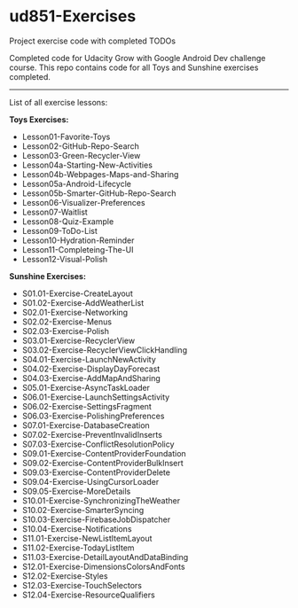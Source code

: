 # ud851-Exercises

Project exercise code with completed TODOs

Completed code for Udacity Grow with Google Android Dev challenge course. This repo contains code for all Toys and Sunshine exercises completed.

---------------

List of all exercise lessons:

**Toys Exercises:**
* Lesson01-Favorite-Toys 
* Lesson02-GitHub-Repo-Search
* Lesson03-Green-Recycler-View
* Lesson04a-Starting-New-Activities
* Lesson04b-Webpages-Maps-and-Sharing
* Lesson05a-Android-Lifecycle
* Lesson05b-Smarter-GitHub-Repo-Search
* Lesson06-Visualizer-Preferences
* Lesson07-Waitlist
* Lesson08-Quiz-Example
* Lesson09-ToDo-List
* Lesson10-Hydration-Reminder
* Lesson11-Completeing-The-UI
* Lesson12-Visual-Polish

**Sunshine Exercises:**
* S01.01-Exercise-CreateLayout
* S01.02-Exercise-AddWeatherList
* S02.01-Exercise-Networking
* S02.02-Exercise-Menus
* S02.03-Exercise-Polish
* S03.01-Exercise-RecyclerView
* S03.02-Exercise-RecyclerViewClickHandling
* S04.01-Exercise-LaunchNewActivity
* S04.02-Exercise-DisplayDayForecast
* S04.03-Exercise-AddMapAndSharing
* S05.01-Exercise-AsyncTaskLoader
* S06.01-Exercise-LaunchSettingsActivity
* S06.02-Exercise-SettingsFragment
* S06.03-Exercise-PolishingPreferences
* S07.01-Exercise-DatabaseCreation
* S07.02-Exercise-PreventInvalidInserts
* S07.03-Exercise-ConflictResolutionPolicy
* S09.01-Exercise-ContentProviderFoundation
* S09.02-Exercise-ContentProviderBulkInsert
* S09.03-Exercise-ContentProviderDelete
* S09.04-Exercise-UsingCursorLoader
* S09.05-Exercise-MoreDetails
* S10.01-Exercise-SynchronizingTheWeather
* S10.02-Exercise-SmarterSyncing
* S10.03-Exercise-FirebaseJobDispatcher
* S10.04-Exercise-Notifications
* S11.01-Exercise-NewListItemLayout
* S11.02-Exercise-TodayListItem
* S11.03-Exercise-DetailLayoutAndDataBinding
* S12.01-Exercise-DimensionsColorsAndFonts
* S12.02-Exercise-Styles
* S12.03-Exercise-TouchSelectors
* S12.04-Exercise-ResourceQualifiers

